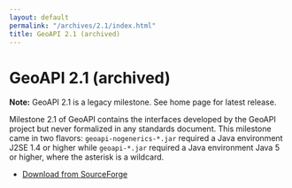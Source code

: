```yaml
---
layout: default
permalink: "/archives/2.1/index.html"
title: GeoAPI 2.1 (archived)
---
```


# GeoAPI 2.1 (archived)

<div class="bg-red-100 border border-red-400 text-red-700 px-4 py-3 my-4 rounded relative" role="alert">
  <strong class="font-bold">Note:</strong>
  <span class="block sm:inline">GeoAPI 2.1 is a legacy milestone. See home page for latest release.</span>
</div>

Milestone 2.1 of GeoAPI contains the interfaces developed by the GeoAPI project
but never formalized in any standards document.
This milestone came in two flavors: `geoapi-nogenerics-*.jar` required
a Java environment J2SE 1.4 or higher while `geoapi-*.jar` required a
Java environment Java 5 or higher, where the asterisk is a wildcard.

* [Download from SourceForge](https://sourceforge.net/projects/geoapi/files/GeoAPI-2_1_1.zip/download)
